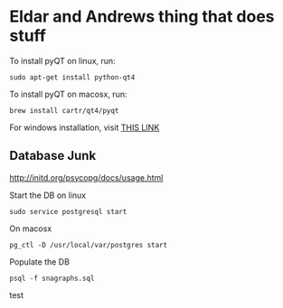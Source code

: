 # Eldar and Andrews thing that does stuff

To install pyQT on linux, run:
```
sudo apt-get install python-qt4
```
To install pyQT on macosx, run:
```
brew install cartr/qt4/pyqt
```

For windows installation, visit [THIS LINK](https://www.riverbankcomputing.com/software/pyqt/download)

## Database Junk

http://initd.org/psycopg/docs/usage.html

Start the DB on linux
```
sudo service postgresql start
```
On macosx
```
pg_ctl -D /usr/local/var/postgres start
```

Populate the DB
```
psql -f snagraphs.sql
```


test